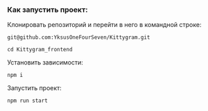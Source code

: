 ### Как запустить проект:

Клонировать репозиторий и перейти в него в командной строке:

```
git@github.com:YksusOneFourSeven/Kittygram.git
```

```
cd Kittygram_frontend
```

Установить зависимости:

```
npm i
```

Запустить проект:

```
npm run start
```